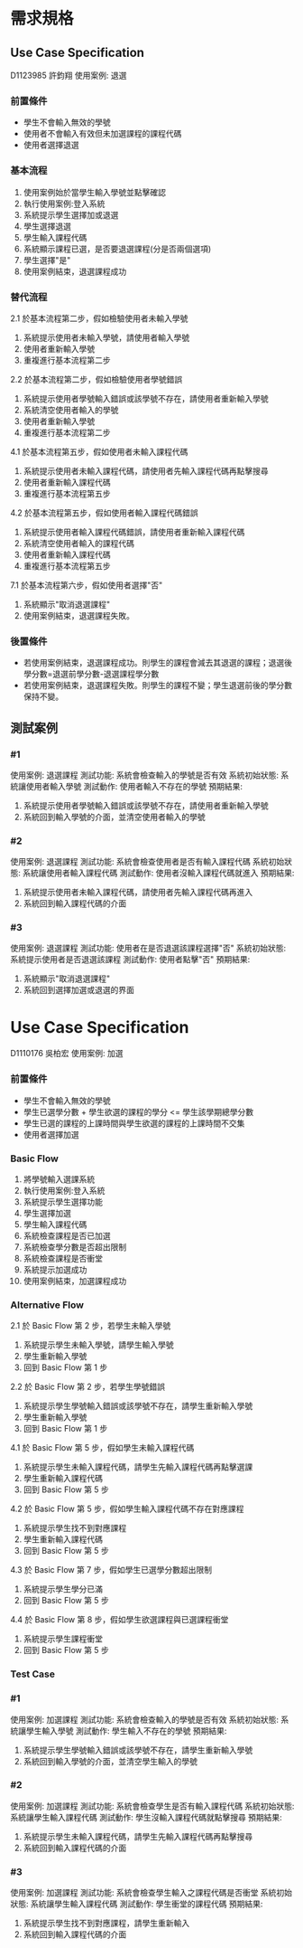 # 需求規格

## Use Case Specification

D1123985 許鈞翔
使用案例: 退選 

### 前置條件

* 學生不會輸入無效的學號
* 使用者不會輸入有效但未加選課程的課程代碼
* 使用者選擇退選

### 基本流程
1. 使用案例始於當學生輸入學號並點擊確認
2. 執行使用案例:登入系統
3. 系統提示學生選擇加或退選
4. 學生選擇退選
5. 學生輸入課程代碼
6. 系統顯示課程已選，是否要退選課程(分是否兩個選項)
7. 學生選擇"是"
8. 使用案例結束，退選課程成功

### 替代流程
2.1 於基本流程第二步，假如檢驗使用者未輸入學號

1. 系統提示使用者未輸入學號，請使用者輸入學號
2. 使用者重新輸入學號
3. 重複進行基本流程第二步

2.2 於基本流程第二步，假如檢驗使用者學號錯誤

1. 系統提示使用者學號輸入錯誤或該學號不存在，請使用者重新輸入學號
2. 系統清空使用者輸入的學號
3. 使用者重新輸入學號
4. 重複進行基本流程第二步

4.1 於基本流程第五步，假如使用者未輸入課程代碼

1. 系統提示使用者未輸入課程代碼，請使用者先輸入課程代碼再點擊搜尋
2. 使用者重新輸入課程代碼
3. 重複進行基本流程第五步

4.2 於基本流程第五步，假如使用者輸入課程代碼錯誤

1. 系統提示使用者輸入課程代碼錯誤，請使用者重新輸入課程代碼
2. 系統清空使用者輸入的課程代碼
3. 使用者重新輸入課程代碼
4. 重複進行基本流程第五步

7.1 於基本流程第六步，假如使用者選擇"否"

1. 系統顯示"取消退選課程"
2. 使用案例結束，退選課程失敗。

### 後置條件

* 若使用案例結束，退選課程成功。則學生的課程會減去其退選的課程；退選後學分數=退選前學分數-退選課程學分數
* 若使用案例結束，退選課程失敗。則學生的課程不變；學生退選前後的學分數保持不變。

## 測試案例

### #1
使用案例: 退選課程
測試功能: 系統會檢查輸入的學號是否有效
系統初始狀態: 系統讓使用者輸入學號
測試動作: 使用者輸入不存在的學號
預期結果: 
1. 系統提示使用者學號輸入錯誤或該學號不存在，請使用者重新輸入學號
2. 系統回到輸入學號的介面，並清空使用者輸入的學號

### #2
使用案例: 退選課程
測試功能: 系統會檢查使用者是否有輸入課程代碼
系統初始狀態: 系統讓使用者輸入課程代碼
測試動作: 使用者沒輸入課程代碼就進入
預期結果: 
1. 系統提示使用者未輸入課程代碼，請使用者先輸入課程代碼再進入
2. 系統回到輸入課程代碼的介面

### #3
使用案例: 退選課程
測試功能: 使用者在是否退選該課程選擇"否"
系統初始狀態: 系統提示使用者是否退選該課程
測試動作: 使用者點擊"否"
預期結果: 
1. 系統顯示"取消退選課程"
2. 系統回到選擇加選或退選的界面



# Use Case Specification

D1110176 吳柏宏
使用案例: 加選

### 前置條件

* 學生不會輸入無效的學號
* 學生已選學分數 + 學生欲選的課程的學分 <= 學生該學期總學分數
* 學生已選的課程的上課時間與學生欲選的課程的上課時間不交集
* 使用者選擇加選

### Basic Flow

1. 將學號輸入選課系統
2. 執行使用案例:登入系統
3. 系統提示學生選擇功能
4. 學生選擇加選
5. 學生輸入課程代碼
6. 系統檢查課程是否已加選
7. 系統檢查學分數是否超出限制
8. 系統檢查課程是否衝堂
9. 系統提示加選成功
10. 使用案例結束，加選課程成功

### Alternative Flow
 
2.1 於 Basic Flow 第 2 步，若學生未輸入學號
1. 系統提示學生未輸入學號，請學生輸入學號
2. 學生重新輸入學號
3. 回到 Basic Flow 第 1 步

2.2 於 Basic Flow 第 2 步，若學生學號錯誤
1. 系統提示學生學號輸入錯誤或該學號不存在，請學生重新輸入學號
2. 學生重新輸入學號
3. 回到 Basic Flow 第 1 步

4.1 於 Basic Flow 第 5 步，假如學生未輸入課程代碼

1. 系統提示學生未輸入課程代碼，請學生先輸入課程代碼再點擊選課
2. 學生重新輸入課程代碼
3. 回到 Basic Flow 第 5 步

4.2 於 Basic Flow 第 5 步，假如學生輸入課程代碼不存在對應課程

1. 系統提示學生找不到對應課程
2. 學生重新輸入課程代碼
3. 回到 Basic Flow 第 5 步

4.3 於 Basic Flow 第 7 步，假如學生已選學分數超出限制

1. 系統提示學生學分已滿
2. 回到 Basic Flow 第 5 步

4.4 於 Basic Flow 第 8 步，假如學生欲選課程與已選課程衝堂

1. 系統提示學生課程衝堂
2. 回到 Basic Flow 第 5 步

### Test Case

### #1

使用案例: 加選課程
測試功能: 系統會檢查輸入的學號是否有效
系統初始狀態: 系統讓學生輸入學號
測試動作: 學生輸入不存在的學號
預期結果: 
1. 系統提示學生學號輸入錯誤或該學號不存在，請學生重新輸入學號
2. 系統回到輸入學號的介面，並清空學生輸入的學號

### #2

使用案例: 加選課程
測試功能: 系統會檢查學生是否有輸入課程代碼
系統初始狀態: 系統讓學生輸入課程代碼
測試動作: 學生沒輸入課程代碼就點擊搜尋
預期結果: 
1. 系統提示學生未輸入課程代碼，請學生先輸入課程代碼再點擊搜尋
2. 系統回到輸入課程代碼的介面

### #3

使用案例: 加選課程
測試功能: 系統會檢查學生輸入之課程代碼是否衝堂
系統初始狀態: 系統讓學生輸入課程代碼
測試動作: 學生衝堂的課程代碼
預期結果: 
1. 系統提示學生找不到對應課程，請學生重新輸入
2. 系統回到輸入課程代碼的介面

